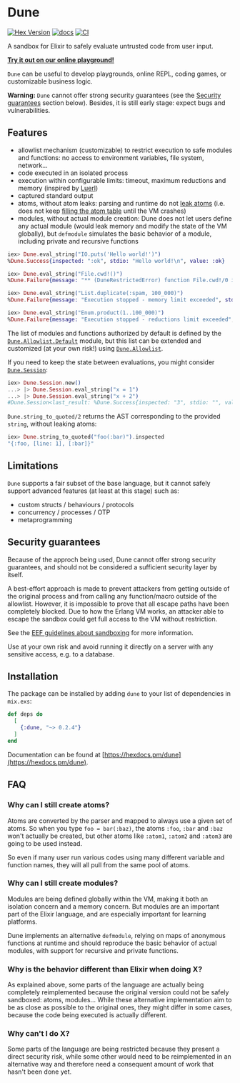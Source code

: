 # Dune

[![Hex Version](https://img.shields.io/hexpm/v/dune.svg)](https://hex.pm/packages/dune)
[![docs](https://img.shields.io/badge/docs-hexpm-blue.svg)](https://hexdocs.pm/dune/)
[![CI](https://github.com/functional-rewire/dune/workflows/CI/badge.svg)](https://github.com/functional-rewire/dune/actions?query=workflow%3ACI)

A sandbox for Elixir to safely evaluate untrusted code from user input.

[**Try it out on our online playground!**](https://playground.functional-rewire.com/)

`Dune` can be useful to develop playgrounds, online REPL, coding games, or
customizable business logic.

**Warning:** `Dune` cannot offer strong security guarantees (see the
[Security guarantees](#security-guarantees) section below). Besides, it is still
early stage: expect bugs and vulnerabilities.

## Features

- allowlist mechanism (customizable) to restrict execution to safe modules and
  functions: no access to environment variables, file system, network...
- code executed in an isolated process
- execution within configurable limits: timeout, maximum reductions and memory
  (inspired by [Luerl](https://github.com/rvirding/luerl))
- captured standard output
- atoms, without atom leaks: parsing and runtime do not
  [leak atoms](https://hexdocs.pm/elixir/String.html#to_atom/1) (i.e. does not
  keep
  [filling the atom table](https://learnyousomeerlang.com/starting-out-for-real#atoms)
  until the VM crashes)
- modules, without actual module creation: Dune does not let users define any
  actual module (would leak memory and modify the state of the VM globally), but
  `defmodule` simulates the basic behavior of a module, including private and
  recursive functions

```elixir
iex> Dune.eval_string("IO.puts('Hello world!')")
%Dune.Success{inspected: ":ok", stdio: "Hello world!\n", value: :ok}

iex> Dune.eval_string("File.cwd!()")
%Dune.Failure{message: "** (DuneRestrictedError) function File.cwd!/0 is restricted", type: :restricted}

iex> Dune.eval_string("List.duplicate(:spam, 100_000)")
%Dune.Failure{message: "Execution stopped - memory limit exceeded", stdio: "", type: :memory}

iex> Dune.eval_string("Enum.product(1..100_000)")
%Dune.Failure{message: "Execution stopped - reductions limit exceeded", stdio: "", type: :reductions}
```

The list of modules and functions authorized by default is defined by the
[`Dune.Allowlist.Default`](https://hexdocs.pm/dune/Dune.Allowlist.Default.html#module-allowed-modules-functions)
module, but this list can be extended and customized (at your own risk!) using
[`Dune.Allowlist`](https://hexdocs.pm/dune/Dune.Allowlist.html).

If you need to keep the state between evaluations, you might consider
[`Dune.Session`](https://hexdocs.pm/dune/Dune.Session.html):

```elixir
iex> Dune.Session.new()
...> |> Dune.Session.eval_string("x = 1")
...> |> Dune.Session.eval_string("x + 2")
#Dune.Session<last_result: %Dune.Success{inspected: "3", stdio: "", value: 3}, ...>
```

`Dune.string_to_quoted/2` returns the AST corresponding to the provided `string`, without leaking atoms:

```elixir
iex> Dune.string_to_quoted("foo(:bar)").inspected
"{:foo, [line: 1], [:bar]}"
```

## Limitations

`Dune` supports a fair subset of the base language, but it cannot safely support
advanced features (at least at this stage) such as:

- custom structs / behaviours / protocols
- concurrency / processes / OTP
- metaprogramming

## Security guarantees

Because of the approch being used, Dune cannot offer strong security guarantees,
and should not be considered a sufficient security layer by itself.

A best-effort approach is made to prevent attackers from getting outside of the
original process and from calling any function/macro outside of the allowlist.
However, it is impossible to prove that all escape paths have been completely
blocked. Due to how the Erlang VM works, an attacker able to escape the sandbox
could get full access to the VM without restriction.

See the
[EEF guidelines about sandboxing](https://erlef.github.io/security-wg/secure_coding_and_deployment_hardening/sandboxing)
for more information.

Use at your own risk and avoid running it directly on a server with any
sensitive access, e.g. to a database.

## Installation

The package can be installed by adding `dune` to your list of dependencies in
`mix.exs`:

```elixir
def deps do
  [
    {:dune, "~> 0.2.4"}
  ]
end
```

Documentation can be found at
[https://hexdocs.pm/dune](https://hexdocs.pm/dune).

## FAQ

### Why can I still create atoms?

Atoms are converted by the parser and mapped to always use a given set of atoms.
So when you type `foo = bar(:baz)`, the atoms `:foo`, `:bar` and `:baz` won't
actually be created, but other atoms like `:atom1`, `:atom2` and `:atom3` are
going to be used instead.

So even if many user run various codes using many different variable and
function names, they will all pull from the same pool of atoms.

### Why can I still create modules?

Modules are being defined globally within the VM, making it both an isolation
concern and a memory concern. But modules are an important part of the Elixir
language, and are especially important for learning platforms.

Dune implements an alternative `defmodule`, relying on maps of anonymous
functions at runtime and should reproduce the basic behavior of actual modules,
with support for recursive and private functions.

### Why is the behavior different than Elixir when doing X?

As explained above, some parts of the language are actually being completely
reimplemented because the original version could not be safely sandboxed: atoms,
modules... While these alternative implementation aim to be as close as possible
to the original ones, they might differ in some cases, because the code being
executed is actually different.

### Why can't I do X?

Some parts of the language are being restricted because they present a direct
security risk, while some other would need to be reimplemented in an alternative
way and therefore need a consequent amount of work that hasn't been done yet.
